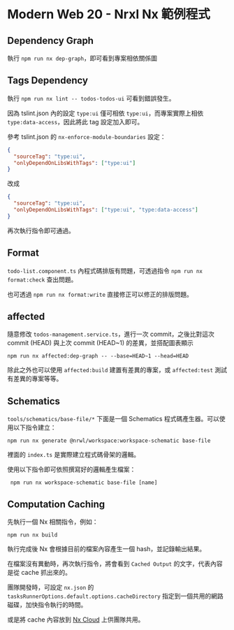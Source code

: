 # Modern Web 20 - Nrxl Nx 範例程式

## Dependency Graph

執行 `npm run nx dep-graph`，即可看到專案相依關係圖

## Tags Dependency

執行 `npm run nx lint -- todos-todos-ui` 可看到錯誤發生。

因為 tslint.json 內的設定 `type:ui` 僅可相依 `type:ui`，而專案實際上相依 `type:data-access`，因此將此 tag 設定加入即可。

參考 tslint.json 的 `nx-enforce-module-boundaries` 設定：

```json
{
  "sourceTag": "type:ui",
  "onlyDependOnLibsWithTags": ["type:ui"]
}
```

改成

```json
{
  "sourceTag": "type:ui",
  "onlyDependOnLibsWithTags": ["type:ui", "type:data-access"]
}
```

再次執行指令即可通過。

## Format

`todo-list.component.ts` 內程式碼排版有問題，可透過指令 `npm run nx format:check` 查出問題。

也可透過 `npm run nx format:write` 直接修正可以修正的排版問題。

## affected

隨意修改 `todos-management.service.ts`，進行一次 commit，之後比對這次 commit (HEAD) 與上次 commit (HEAD~1) 的差異，並搭配圖表顯示

```shell
npm run nx affected:dep-graph -- --base=HEAD~1 --head=HEAD
```

除此之外也可以使用 `affected:build` 建置有差異的專案，或 `affected:test` 測試有差異的專案等等。

## Schematics

`tools/schematics/base-file/*` 下面是一個 Schematics 程式碼產生器。可以使用以下指令建立：

```
npm run nx generate @nrwl/workspace:workspace-schematic base-file
```

裡面的 `index.ts` 是實際建立程式碼骨架的邏輯。

使用以下指令即可依照撰寫好的邏輯產生檔案：

```
 npm run nx workspace-schematic base-file [name]
```

## Computation Caching

先執行一個 Nx 相關指令，例如：

```
npm run nx build
```

執行完成後 Nx 會根據目前的檔案內容產生一個 hash，並記錄輸出結果。

在檔案沒有異動時，再次執行指令，將會看到 `Cached Output` 的文字，代表內容是從 cache 抓出來的。

團隊開發時，可設定 `nx.json` 的 `tasksRunnerOptions.default.options.cacheDirectory` 指定到一個共用的網路磁碟，加快指令執行的時間。

或是將 cache 內容放到 [Nx Cloud](https://nx.app/) 上供團隊共用。
